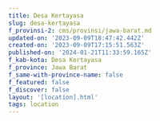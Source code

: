 ```yaml
---
title: Desa Kertayasa
slug: desa-kertayasa
f_provinsi-2: cms/provinsi/jawa-barat.md
updated-on: '2023-09-09T18:47:42.442Z'
created-on: '2023-09-09T17:15:51.563Z'
published-on: '2024-01-21T11:33:59.165Z'
f_kab-kota: Desa Kertayasa
f_province: Jawa Barat
f_same-with-province-name: false
f_featured: false
f_discover: false
layout: '[location].html'
tags: location
---
```



